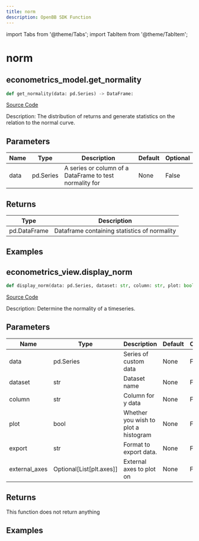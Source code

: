 ```yaml
---
title: norm
description: OpenBB SDK Function
---
```


import Tabs from '@theme/Tabs';
import TabItem from '@theme/TabItem';

# norm

<Tabs>
<TabItem value="model" label="Model" default>

## econometrics_model.get_normality

```python title='openbb_terminal/econometrics/econometrics_model.py'
def get_normality(data: pd.Series) -> DataFrame:
```
[Source Code](https://github.com/OpenBB-finance/OpenBBTerminal/tree/main/openbb_terminal/econometrics/econometrics_model.py#L111)

Description: The distribution of returns and generate statistics on the relation to the normal curve.

## Parameters

| Name | Type | Description | Default | Optional |
| ---- | ---- | ----------- | ------- | -------- |
| data | pd.Series | A series or column of a DataFrame to test normality for | None | False |

## Returns

| Type | Description |
| ---- | ----------- |
| pd.DataFrame | Dataframe containing statistics of normality |

## Examples



</TabItem>
<TabItem value="view" label="View">

## econometrics_view.display_norm

```python title='openbb_terminal/econometrics/econometrics_view.py'
def display_norm(data: pd.Series, dataset: str, column: str, plot: bool, export: str, external_axes: Optional[List[axes]]) -> None:
```
[Source Code](https://github.com/OpenBB-finance/OpenBBTerminal/tree/main/openbb_terminal/econometrics/econometrics_view.py#L136)

Description: Determine the normality of a timeseries.

## Parameters

| Name | Type | Description | Default | Optional |
| ---- | ---- | ----------- | ------- | -------- |
| data | pd.Series | Series of custom data | None | False |
| dataset | str | Dataset name | None | False |
| column | str | Column for y data | None | False |
| plot | bool | Whether you wish to plot a histogram | None | False |
| export | str | Format to export data. | None | False |
| external_axes | Optional[List[plt.axes]] | External axes to plot on | None | False |

## Returns

This function does not return anything

## Examples



</TabItem>
</Tabs>